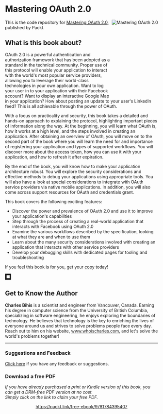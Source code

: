 


# Mastering OAuth 2.0 

<a href="https://prod.packtpub.com/in/application-development/mastering-oauth-2?utm_source=github&utm_medium=repository&utm_campaign=9781784395407">  <img src="https://prod.packtpub.com/media/catalog/product/cache/e4d64343b1bc593f1c5348fe05efa4a6/5/4/5407os_3653_mastering20oauth202.0.jpg" alt="Mastering OAuth 2.0" height="256px" align="right"></a>

This is the code repository for [Mastering OAuth 2.0](https://prod.packtpub.com/in/application-development/mastering-oauth-2?utm_source=github&utm_medium=repository&utm_campaign=9781784395407), published by Packt.


## What is this book about?
OAuth 2.0 is a powerful authentication and authorization framework that has been adopted as a standard in the technical community. Proper use of this protocol will enable your application to interact with the world's most popular service providers, allowing you to leverage their world-class technologies in your own application. Want to log your user in to your application with their Facebook account? Want to display an interactive Google Map in your application? How about posting an update to your user's LinkedIn feed? This is all achievable through the power of OAuth.

With a focus on practicality and security, this book takes a detailed and hands-on approach to explaining the protocol, highlighting important pieces of information along the way.
At the beginning, you will learn what OAuth is, how it works at a high level, and the steps involved in creating an application. After obtaining an overview of OAuth, you will move on to the second part of the book where you will learn the need for and importance of registering your application and types of supported workflows. You will discover more about the access token, how you can use it with your application, and how to refresh it after expiration.

By the end of the book, you will know how to make your application architecture robust. You will explore the security considerations and effective methods to debug your applications using appropriate tools. You will also have a look at special considerations to integrate with OAuth service providers via native mobile applications. In addition, you will also come across support resources for OAuth and credentials grant.

This book covers the following exciting features:

* Discover the power and prevalence of OAuth 2.0 and use it to improve your
application's capabilities
* Step through the process of creating a real-world application that interacts with Facebook using OAuth 2.0
* Examine the various workflows described by the specification, looking at what they are and when to use them
* Learn about the many security considerations involved with creating an application that interacts with other service providers
* Develop your debugging skills with dedicated pages for tooling and troubleshooting

If you feel this book is for you, get your [copy](https://www.amazon.com/dp/1784395404) today!

<a href="https://www.packtpub.com/?utm_source=github&utm_medium=banner&utm_campaign=GitHubBanner"><img src="https://raw.githubusercontent.com/PacktPublishing/GitHub/master/GitHub.png" 
alt="https://www.packtpub.com/" border="5" /></a>



## Get to Know the Author
**Charles Bihis** is a scientist and engineer from Vancouver, Canada. Earning his degree in computer science from the University of British Columbia, specializing in software engineering, he enjoys exploring the boundaries of technology. He believes that technology is the key to enriching the lives of everyone around us and strives to solve problems people face every day. Reach out to him on his website, www.whoischarles.com, and let's solve the world's problems together!


****


### Suggestions and Feedback
[Click here](https://docs.google.com/forms/d/e/1FAIpQLSdy7dATC6QmEL81FIUuymZ0Wy9vH1jHkvpY57OiMeKGqib_Ow/viewform) if you have any feedback or suggestions.


### Download a free PDF

 <i>If you have already purchased a print or Kindle version of this book, you can get a DRM-free PDF version at no cost.<br>Simply click on the link to claim your free PDF.</i>
<p align="center"> <a href="https://packt.link/free-ebook/9781784395407">https://packt.link/free-ebook/9781784395407 </a> </p>